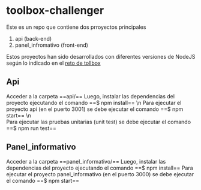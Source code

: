 # toolbox-challenger

Este es un repo que contiene dos prroyectos principales

1. api (back-end)
2. panel_infromativo (front-end)

Estos proyectos han sido desarrollados con diferentes versiones de NodeJS según lo indicado en el [reto de tollbox](https://tbxnet.applytojob.com/questionnaire/5fb6954bc1c6f/prospect_20240224014531_985YYKRFHZFSAWXR/projob_20240224014531_Y9LQNLSWADSIK8LN)

## Api

Acceder a la carpeta ==api/==
Luego, instalar las dependencias del proyecto ejecutando el comando ==$ npm install== \n
Para ejecutar el proyecto api (en el puerto 3001) se debe ejecutar el comando ==$ npm start== \n  
Para ejecutar las pruebas unitarias (unit test) se debe ejecutar el comando ==$ npm run test==

## Panel_informativo

Acceder a la carpeta ==panel_informativo/==
Luego, instalar las dependencias del proyecto ejecutando el comando ==$ npm install==
Para ejecutar el proyecto panel_informativo (en el puerto 3000) se debe ejecutar el comando ==$ npm start==  